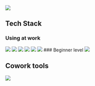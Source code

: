 


<img src="https://capsule-render.vercel.app/api?type=transparent&color=auto&height=300&section=header&text=Ryu Tae Young%20&fontSize=90" />

## Tech Stack
### Using at work
<img src="https://img.shields.io/badge/JAVA-007396?style=flat-square&logo=JAVA&logoColor=white"/> 
<img src="https://img.shields.io/badge/SpringBoot-6DB33F?style=flat-square&logo=SpringBoot&logoColor=white"/>
<img src="https://img.shields.io/badge/PostgreSql-4169E1?style=flat-square&logo=PostgreSql&logoColor=white"/>
<img src="https://img.shields.io/badge/Linux-FCC624?style=flat-square&logo=Linux&logoColor=white"/>
<img src="https://img.shields.io/badge/GitLab-FCA121?style=flat-square&logo=GitLab&logoColor=white"/>
<img src="https://img.shields.io/badge/GitHub-181717?style=flat-square&logo=GitHub&logoColor=white"/>
### Beginner level
<img src="https://img.shields.io/badge/Python-3776AB?style=flat-square&logo=Python&logoColor=white"/>

## Cowork tools
<img src="https://img.shields.io/badge/Slack-4A154B?style=flat-square&logo=Slack&logoColor=white"/>
